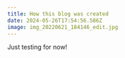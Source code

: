 ```yaml
---
title: How this blog was created
date: 2024-05-26T17:54:56.586Z
image: img_20220621_184146_edit.jpg
---
```

J﻿ust testing for now!